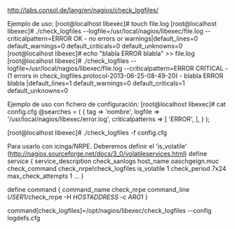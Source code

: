 http://labs.consol.de/lang/en/nagios/check_logfiles/

Ejemplo de uso:
[root@localhost libexec]# touch file.log
[root@localhost libexec]# ./check_logfiles --logfile=/usr/local/nagios/libexec/file.log --criticalpattern=ERROR
OK - no errors or warnings|default_lines=0 default_warnings=0 default_criticals=0 default_unknowns=0
[root@localhost libexec]# echo "blabla ERROR blabla" >> file.log 
[root@localhost libexec]# ./check_logfiles --logfile=/usr/local/nagios/libexec/file.log --criticalpattern=ERROR
CRITICAL - (1 errors in check_logfiles.protocol-2013-06-25-08-49-20) - blabla ERROR blabla |default_lines=1 default_warnings=0 default_criticals=1 default_unknowns=0


Ejemplo de uso con fichero de configuración:
[root@localhost libexec]# cat config.cfg 
@searches = (
  {
    tag => 'nombre',
    logfile => '/usr/local/nagios/libexec/error.log',
    criticalpatterns => [
        'ERROR',
    ],
  }
);

[root@localhost libexec]# ./check_logfiles -f config.cfg


Para usarlo con icinga/NRPE.
Deberemos definir el 'is_volatile' (http://nagios.sourceforge.net/docs/3_0/volatileservices.html)
define service {
  service_description   check_sanlogs
  host_name              oaschgeign.muc
  check_command       check_nrpe!check_logfiles
  is_volatile           1
  check_period          7x24
  max_check_attempts    1
  ...
}
 
define command {
  command_name          check_nrpe
  command_line          $USER1$/check_nrpe -H $HOSTADDRESS$ -c $ARG1$
}
 
command[check_logfiles]=/opt/nagios/libexec/check_logfiles --config logdefs.cfg
